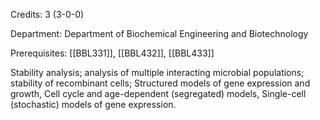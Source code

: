 Credits: 3 (3-0-0)

Department: Department of Biochemical Engineering and Biotechnology

Prerequisites: [[BBL331]], [[BBL432]], [[BBL433]]

Stability analysis; analysis of multiple interacting microbial populations; stability of recombinant cells; Structured models of gene expression and growth, Cell cycle and age-dependent (segregated) models, Single-cell (stochastic) models of gene expression.